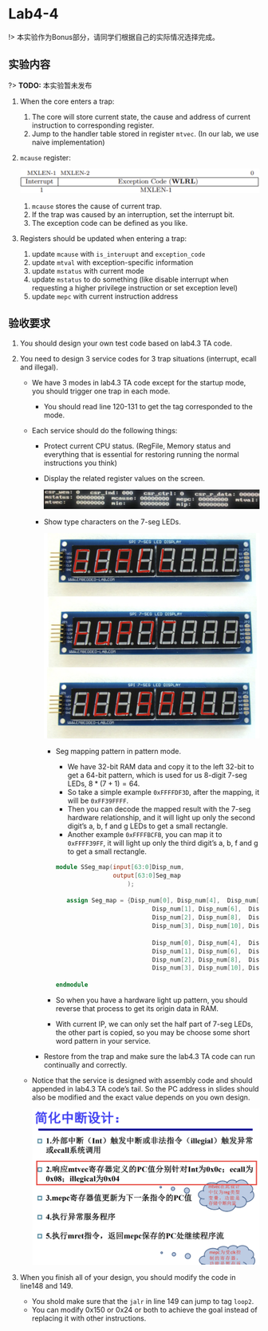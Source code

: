 # Lab4-4

!> 本实验作为Bonus部分，请同学们根据自己的实际情况选择完成。

## 实验内容

?> **TODO:** 本实验暂未发布

1. When the core enters a trap:

   1. The core will store current state, the cause and address of current instruction to corresponding register.
   2. Jump to the handler table stored in register `mtvec`. (In our lab, we use naive implementation)

2. `mcause` register:

   ![Untitled](./assets/7_0.png)

   1. `mcause` stores the cause of current trap.
   2. If the trap was caused by an interruption, set the interrupt bit.
   3. The exception code can be defined as you like.

3. Registers should be updated when entering a trap:

   1. update `mcause` with `is_interuupt` and `exception_code`
   2. update `mtval` with exception-specific information
   3. update `mstatus` with current mode
   4. update `mstatus` to do something (like disable interrupt when requesting a higher privilege instruction or set exception level)
   5. update `mepc` with current instruction address

## 验收要求

1. You should design your own test code based on lab4.3 TA code.

2. You need to design 3 service codes for 3 trap situations (interrupt, ecall and illegal).

   - We have 3 modes in lab4.3 TA code except for the startup mode, you should trigger one trap in each mode.

     - You should read line 120-131 to get the tag corresponded to the mode.

   - Each service should do the following things:

     - Protect current CPU status. (RegFile, Memory status and everything that is essential for restoring running the normal instructions you think)

     - Display the related register values on the screen.

       ![Untitled](./assets/7_1.png)

     - Show type characters on the 7-seg LEDs.

       ![559CE51BB33F411099EC7C89AAAA1F6C.png](./assets/7_2.png)

       - Seg mapping pattern in pattern mode.

         - We have 32-bit RAM data and copy it to the left 32-bit to get a 64-bit pattern, which is used for us 8-digit 7-seg LEDs, $8*(7+1)=64$.
         - So take a simple example `0xFFFFDF3D`, after the mapping, it will be `0xFF39FFFF`.
         - Then you can decode the mapped result with the 7-seg hardware relationship, and it will light up only the second digit’s a, b, f and g LEDs to get a small rectangle.
         - Another example `0xFFFFBCFB`, you can map it to `0xFFFF39FF`, it will light up only the third digit’s a, b, f and g to get a small rectangle.

         ```verilog
         module SSeg_map(input[63:0]Disp_num, 
                         output[63:0]Seg_map
         					 );
         
            assign Seg_map = {Disp_num[0], Disp_num[4],  Disp_num[16], Disp_num[25], Disp_num[17], Disp_num[5],  Disp_num[12], Disp_num[24], 							 
         							Disp_num[1], Disp_num[6],  Disp_num[18], Disp_num[27], Disp_num[19], Disp_num[7],  Disp_num[13], Disp_num[26], 
         							Disp_num[2], Disp_num[8],  Disp_num[20], Disp_num[29], Disp_num[21], Disp_num[9],  Disp_num[14], Disp_num[28], 
         							Disp_num[3], Disp_num[10], Disp_num[22], Disp_num[31], Disp_num[23], Disp_num[11], Disp_num[15], Disp_num[30],
         							                                                                                   
         							Disp_num[0], Disp_num[4],  Disp_num[16], Disp_num[25], Disp_num[17], Disp_num[5],  Disp_num[12], Disp_num[24], 
         							Disp_num[1], Disp_num[6],  Disp_num[18], Disp_num[27], Disp_num[19], Disp_num[7],  Disp_num[13], Disp_num[26], 
         							Disp_num[2], Disp_num[8],  Disp_num[20], Disp_num[29], Disp_num[21], Disp_num[9],  Disp_num[14], Disp_num[28], 
         							Disp_num[3], Disp_num[10], Disp_num[22], Disp_num[31], Disp_num[23], Disp_num[11], Disp_num[15], Disp_num[30]};
         	            
         endmodule
         ```

       - So when you have a hardware light up pattern, you should reverse that process to get its origin data in RAM.

       - With current IP, we can only set the half part of 7-seg LEDs, the other part is copied, so you may be choose some short word pattern in your service.

     - Restore from the trap and make sure the lab4.3 TA code can run continually and correctly.

   - Notice that the service is designed with assembly code and should appended in lab4.3 TA code’s tail. So the PC address in slides should also be modified and the exact value depends on you own design.

     ![Untitled](./assets/7_3.png)

3. When you finish all of your design, you should modify the code in line148 and 149.

   - You shold make sure that the `jalr` in line 149 can jump to tag `loop2`.
   - You can modify 0x150 or 0x24 or both to achieve the goal instead of replacing it with other instructions.